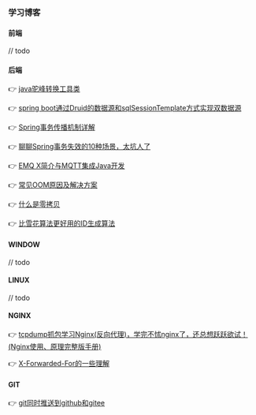 ### 学习博客


#### 前端
// todo


#### 后端
👉 [java驼峰转换工具类](https://blog.csdn.net/kanglong129/article/details/98218871)


👉 [spring boot通过Druid的数据源和sqlSessionTemplate方式实现双数据源](https://blog.csdn.net/qq_32157851/article/details/101675197)


👉 [Spring事务传播机制详解](https://blog.csdn.net/qq_26323323/article/details/81908955)


👉 [聊聊Spring事务失效的10种场景，太坑人了](https://juejin.cn/post/7023296582078431246)


👉 [EMQ X简介与MQTT集成Java开发](https://blog.csdn.net/weixin_43847022/article/details/111885555)


👉 [常见OOM原因及解决方案](http://pdf.sonin.cn?file=常见OOM原因及解决方案.pdf)


👉 [什么是零拷贝](https://blog.csdn.net/a745233700/article/details/122660332)


👉 [比雪花算法更好用的ID生成算法](https://www.cnblogs.com/WuLiAKun/p/14623109.html)


#### WINDOW
// todo


#### LINUX
// todo


#### NGINX
👉 [tcpdump抓包学习Nginx(反向代理)，学完不怵nginx了，还总想跃跃欲试！(Nginx使用、原理完整版手册)](https://juejin.cn/post/7070269868553011230)


👉 [X-Forwarded-For的一些理解](https://blog.csdn.net/zyhmz/article/details/82505344)


#### GIT
👉 [git同时推送到github和gitee](https://blog.csdn.net/Create_future/article/details/118567508)

